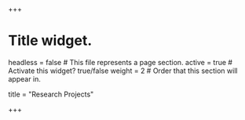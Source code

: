 +++
# Title widget.
headless = false  # This file represents a page section.
active = true  # Activate this widget? true/false
weight = 2  # Order that this section will appear in.

title = "Research Projects"

+++